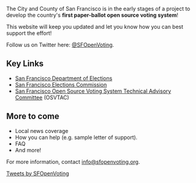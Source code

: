 The City and County of San Francisco is in the early stages of a project
to develop the country's **first paper-ballot open source voting system**!

This website will keep you updated and let you know how you can best
support the effort!

Follow us on Twitter here: [@SFOpenVoting][SFOpenVoting-twitter].

## Key Links

* [San Francisco Department of Elections][sf-department-of-elections]
* [San Francisco Elections Commission][sf-elections-commission]
* [San Francisco Open Source Voting System Technical Advisory
  Committee][osvtac] (OSVTAC)


## More to come

* Local news coverage
* How you can help (e.g. sample letter of support).
* FAQ
* And more!

For more information, contact <info@sfopenvoting.org>.

<a class="twitter-timeline" data-width="400" data-height="800" href="https://twitter.com/SFOpenVoting?ref_src=twsrc%5Etfw">
Tweets by SFOpenVoting</a>
<script async src="//platform.twitter.com/widgets.js" charset="utf-8">
</script>


[sf-department-of-elections]: https://sfelections.org
[sf-elections-commission]: https://sfgov.org/electionscommission
[osvtac]: https://osvtac.github.io/
[SFOpenVoting-twitter]: https://twitter.com/SFOpenVoting
